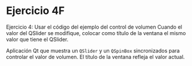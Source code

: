 # Ejercicio 4F

Ejercicio 4:
Usar el código del ejemplo del control de volumen
Cuando el valor del QSlider se modifique, colocar como título de la ventana el mismo valor que tiene el QSlider.

Aplicación Qt que muestra un `QSlider` y un `QSpinBox` sincronizados para controlar el valor de volumen. El título de la ventana refleja el valor actual.
